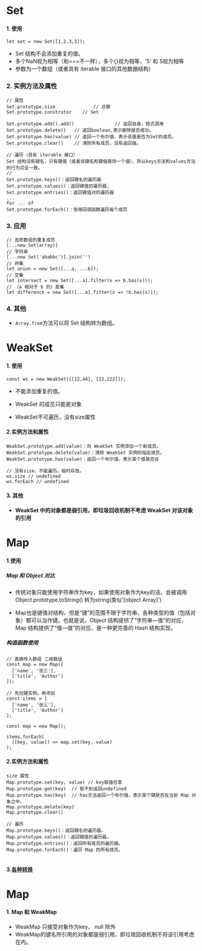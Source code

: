#  Set

#### 1. 使用

```
let set = new Set([1,2,3,3]);
```

* Set 结构不会添加重复的值。
* 多个NaN视为相等（和===不一样），多个{}视为相等，'5' 和 5视为相等
* 参数为一个数组（或者具有 iterable 接口的其他数据结构）

### 2. 实例方法及属性

```
// 属性
Set.prototype.size				// 总数
Set.prototype.construtor 	// Set

Set.prototype.add().add()				// 返回自身，链式调用
Set.prototype.delete()   // 返回boolean,表示删除是否成功。
Set.prototype.has(value) // 返回一个布尔值，表示该值是否为Set的成员。
Set.prototype.clear()    // 清除所有成员，没有返回值。

// 遍历（具有 iterable 接口）
Set 结构没有键名，只有键值（或者说键名和键值是同一个值），所以keys方法和values方法的行为完全一致。
//
Set.prototype.keys()：返回键名的遍历器 
Set.prototype.values()：返回键值的遍历器, 
Set.prototype.entries()：返回键值对的遍历器
...
for ... of
Set.prototype.forEach()：使用回调函数遍历每个成员

```

###  3. 应用

```
// 去除数组的重复成员
[...new Set(array)]
// 字符串
[...new Set('ababbc')].join('')
// 并集
let union = new Set([...a, ...b]);
// 交集
let intersect = new Set([...a].filter(x => b.has(x)));
// （a 相对于 b 的）差集
let difference = new Set([...a].filter(x => !b.has(x)));

```
###  4. 其他

* `Array.from`方法可以将 Set 结构转为数组。

#  WeakSet
#### 1. 使用

```
const ws = new WeakSet([[12,44], [22,222]]);
```

* 不能添加重复的值。

* WeakSet 的成员只能是对象

* WeakSet不可遍历，没有size属性
#### 2.实例方法和属性
```
WeakSet.prototype.add(value)：向 WeakSet 实例添加一个新成员。
WeakSet.prototype.delete(value)：清除 WeakSet 实例的指定成员。
WeakSet.prototype.has(value)：返回一个布尔值，表示某个值是否在

// 没有size，不能遍历。临时存放。
ws.size // undefined
ws.forEach // undefined
```
#### 3. 其他
* **WeakSet 中的对象都是弱引用，即垃圾回收机制不考虑 WeakSet 对该对象的引用**

# Map
#### 1.使用

##### Map 和 Object 对比

* 传统对象只能使用字符串作为key，如果使用对象作为key的话，会被调用Object.prototype.toString() 转为string(类似'[object Array]')

* Map也是键值对结构，但是“键”的范围不限于字符串，各种类型的值（包括对象）都可以当作键。也就是说，Object 结构提供了“字符串—值”的对应，Map 结构提供了“值—值”的对应，是一种更完善的 Hash 结构实现。

##### 构造函数使用


```
// 直接传入数组 二维数组
const map = new Map([
  ['name', '张三'],
  ['title', 'Author']
]);

// 先创建实例，再添加
const items = [
  ['name', '张三'],
  ['title', 'Author']
];

const map = new Map();

items.forEach(
  ([key, value]) => map.set(key, value)
);
```

#### 2.实例方法和属性

```
size 属性
Map.prototype.set(key, value) // key取值任意
Map.prototype.get(key)  // 取不到返回undefined
Map.prototype.has(key)  // has方法返回一个布尔值，表示某个键是否在当前 Map 对象之中。
Map.prototype.delete(key)
Map.prototype.clear()

// 遍历
Map.prototype.keys()：返回键名的遍历器。
Map.prototype.values()：返回键值的遍历器。
Map.prototype.entries()：返回所有成员的遍历器。
Map.prototype.forEach()：遍历 Map 的所有成员。


```

#### 3.[各种转换](https://es6.ruanyifeng.com/?search=map&x=0&y=0#docs/set-map)




# Map
#### 1. Map 和 WeakMap
* WeakMap 只接受对象作为key， null 除外
* WeakMap的键名所引用的对象都是弱引用，即垃圾回收机制不将该引用考虑在内。




